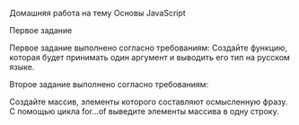 Домашняя работа на тему Основы JavaScript

Первое задание

Первое задание выполнено согласно требованиям: Создайте функцию, которая будет принимать один аргумент и выводить его тип на русском языке.

Второе задание выполнено согласно требованиям:

Создайте массив, элементы которого составляют осмысленную фразу. С помощью цикла for…of выведите элементы массива в одну строку.
